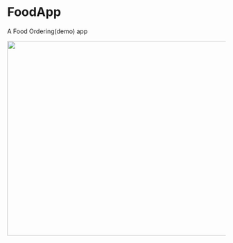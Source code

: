 # FoodApp
A Food Ordering(demo) app  

<img src="https://user-images.githubusercontent.com/83439329/160328386-0f483e4d-240d-4e70-b54c-068ebe1586bc.jpg" width="1000" height="450">
